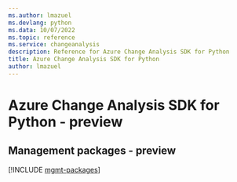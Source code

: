 ```yaml
---
ms.author: lmazuel
ms.devlang: python
ms.data: 10/07/2022
ms.topic: reference
ms.service: changeanalysis
description: Reference for Azure Change Analysis SDK for Python
title: Azure Change Analysis SDK for Python
author: lmazuel
---
```

# Azure Change Analysis SDK for Python - preview

## Management packages - preview
[!INCLUDE [mgmt-packages](change-analysis-mgmt-index.md)]
